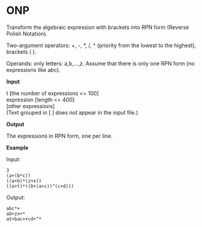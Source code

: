ONP
====================

Transform the algebraic expression with brackets into RPN form (Reverse Polish Notation). 

Two-argument operators: +, -, *, /, ^ (priority from the lowest to the highest), brackets ( ). 

Operands: only letters: a,b,...,z. Assume that there is only one RPN form (no expressions like a*b*c).

**Input**

t [the number of expressions <= 100]  
expression [length <= 400]  
[other expressions]  
(Text grouped in [ ] does not appear in the input file.)

**Output**

The expressions in RPN form, one per line.

**Example**

Input:

	3
	(a+(b*c))
	((a+b)*(z+x))
	((a+t)*((b+(a+c))^(c+d)))

Output:

	abc*+
	ab+zx+*
	at+bac++cd+^*